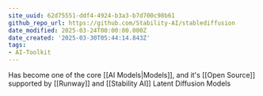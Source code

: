 ```yaml
---
site_uuid: 62d75551-ddf4-4924-b3a3-b7d700c98b61
github_repo_url: https://github.com/Stability-AI/stablediffusion
date_modified: 2025-03-24T00:00:00.000Z
date_created: '2025-03-30T05:44:14.843Z'
tags:
- AI-Toolkit
---
```




Has become one of the core [[AI Models|Models]], and it's [[Open Source]] supported by [[Runway]] and [[Stability AI]]
Latent Diffusion Models